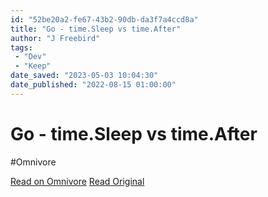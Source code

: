 ```yaml
---
id: "52be20a2-fe67-43b2-90db-da3f7a4ccd8a"
title: "Go - time.Sleep vs time.After"
author: "J Freebird"
tags:
 - "Dev"
 - "Keep"
date_saved: "2023-05-03 10:04:30"
date_published: "2022-08-15 01:00:00"
---
```


# Go - time.Sleep vs time.After
#Omnivore

[Read on Omnivore](https://omnivore.app/me/https-stackoverflow-com-questions-37891280-goroutine-time-sleep--187e0db1135)
[Read Original](https://stackoverflow.com/questions/37891280/goroutine-time-sleep-or-time-after)

